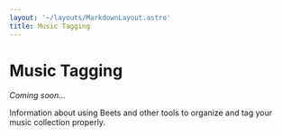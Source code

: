 ```yaml
---
layout: '~/layouts/MarkdownLayout.astro'
title: Music Tagging
---
```


# Music Tagging

*Coming soon...*

Information about using Beets and other tools to organize and tag your music collection properly.
